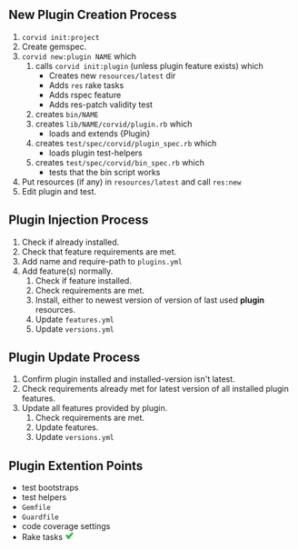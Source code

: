 New Plugin Creation Process
---------------------------
1. `corvid init:project`
1. Create gemspec.
1. `corvid new:plugin NAME` which
   1. calls `corvid init:plugin` (unless plugin feature exists) which
      * Creates new `resources/latest` dir
      * Adds `res` rake tasks
      * Adds rspec feature
      * Adds res-patch validity test
   1. creates `bin/NAME`
   1. creates `lib/NAME/corvid/plugin.rb` which
      * loads and extends {Plugin}
   1. creates `test/spec/corvid/plugin_spec.rb` which
      * loads plugin test-helpers
   1. creates `test/spec/corvid/bin_spec.rb` which
      * tests that the bin script works
1. Put resources (if any) in `resources/latest` and call `res:new`
1. Edit plugin and test.


Plugin Injection Process
------------------------
1. Check if already installed.
1. Check that feature requirements are met.
1. Add name and require-path to `plugins.yml`
1. Add feature(s) normally.
   1. Check if feature installed.
   1. Check requirements are met.
   1. Install, either to newest version of version of last used **plugin** resources.
   1. Update `features.yml`
   1. Update `versions.yml`

Plugin Update Process
---------------------
1. Confirm plugin installed and installed-version isn't latest.
1. Check requirements already met for latest version of all installed plugin features.
1. Update all features provided by plugin.
   1. Check requirements are met.
   1. Update features.
   1. Update `versions.yml`


Plugin Extention Points
-----------------------
* test bootstraps
* test helpers
* `Gemfile`
* `Guardfile`
* code coverage settings
* Rake tasks ![Done](done.png)
